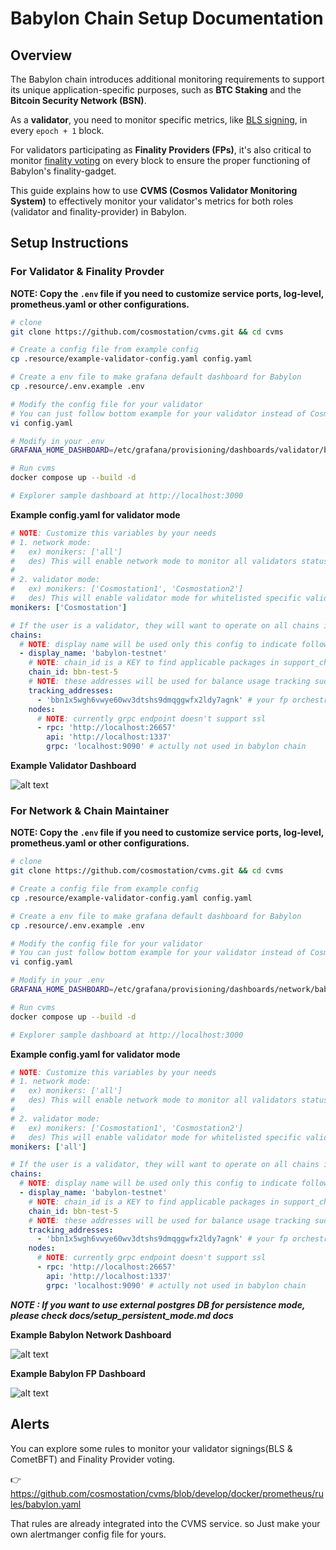 # Babylon Chain Setup Documentation

## Overview

The Babylon chain introduces additional monitoring requirements to support its unique application-specific purposes, such as **BTC Staking** and the **Bitcoin Security Network (BSN)**.

As a **validator**, you need to monitor specific metrics, like [BLS signing](https://github.com/babylonlabs-io/babylon/blob/main/x/checkpointing/README.md), in every `epoch + 1` block.

For validators participating as **Finality Providers (FPs)**, it's also critical to monitor [finality voting](https://github.com/babylonlabs-io/babylon/blob/main/x/finality/README.md) on every block to ensure the proper functioning of Babylon's finality-gadget.

This guide explains how to use **CVMS (Cosmos Validator Monitoring System)** to effectively monitor your validator's metrics for both roles (validator and finality-provider) in Babylon.

## Setup Instructions

### For Validator & Finality Provder

**NOTE: Copy the `.env` file if you need to customize service ports, log-level, prometheus.yaml or other configurations.**

```bash
# clone
git clone https://github.com/cosmostation/cvms.git && cd cvms

# Create a config file from example config
cp .resource/example-validator-config.yaml config.yaml

# Create a env file to make grafana default dashboard for Babylon
cp .resource/.env.example .env

# Modify the config file for your validator
# You can just follow bottom example for your validator instead of Cosmostation moniker
vi config.yaml

# Modify in your .env
GRAFANA_HOME_DASHBOARD=/etc/grafana/provisioning/dashboards/validator/babylon_validator_fp_dashboard.json

# Run cvms
docker compose up --build -d

# Explorer sample dashboard at http://localhost:3000
```

**Example config.yaml for validator mode**

```yaml
# NOTE: Customize this variables by your needs
# 1. network mode:
#   ex) monikers: ['all']
#   des) This will enable network mode to monitor all validators status in the blockchain network
#
# 2. validator mode:
#   ex) monikers: ['Cosmostation1', 'Cosmostation2']
#   des) This will enable validator mode for whitelisted specific validators
monikers: ['Cosmostation']

# If the user is a validator, they will want to operate on all chains in which they are already participating as a validator in the network.
chains:
  # NOTE: display name will be used only this config to indicate followed arguments to communicate internal team members
  - display_name: 'babylon-testnet'
    # NOTE: chain_id is a KEY to find applicable packages in support_chains list. YOU SHOULD MATCH CORRECT CHAIN ID!
    chain_id: bbn-test-5
    # NOTE: these addresses will be used for balance usage tracking such as validator, broadcaster or something.
    tracking_addresses:
      - 'bbn1x5wgh6vwye60wv3dtshs9dmqggwfx2ldy7agnk' # your fp orchestrator address or validator address to follow your gas balance
    nodes:
      # NOTE: currently grpc endpoint doesn't support ssl
      - rpc: 'http://localhost:26657'
        api: 'http://localhost:1337'
        grpc: 'localhost:9090' # actully not used in babylon chain
```

**Example Validator Dashboard**

![alt text](../.images/babylon-validator-fp-dashboard.png)

### For Network & Chain Maintainer

**NOTE: Copy the `.env` file if you need to customize service ports, log-level, prometheus.yaml or other configurations.**

```bash
# clone
git clone https://github.com/cosmostation/cvms.git && cd cvms

# Create a config file from example config
cp .resource/example-validator-config.yaml config.yaml

# Create a env file to make grafana default dashboard for Babylon
cp .resource/.env.example .env

# Modify the config file for your validator
# You can just follow bottom example for your validator instead of Cosmostation moniker
vi config.yaml

# Modify in your .env
GRAFANA_HOME_DASHBOARD=/etc/grafana/provisioning/dashboards/network/babylon_dashboard.json

# Run cvms
docker compose up --build -d

# Explorer sample dashboard at http://localhost:3000
```

**Example config.yaml for validator mode**

```yaml
# NOTE: Customize this variables by your needs
# 1. network mode:
#   ex) monikers: ['all']
#   des) This will enable network mode to monitor all validators status in the blockchain network
#
# 2. validator mode:
#   ex) monikers: ['Cosmostation1', 'Cosmostation2']
#   des) This will enable validator mode for whitelisted specific validators
monikers: ['all']

# If the user is a validator, they will want to operate on all chains in which they are already participating as a validator in the network.
chains:
  # NOTE: display name will be used only this config to indicate followed arguments to communicate internal team members
  - display_name: 'babylon-testnet'
    # NOTE: chain_id is a KEY to find applicable packages in support_chains list. YOU SHOULD MATCH CORRECT CHAIN ID!
    chain_id: bbn-test-5
    # NOTE: these addresses will be used for balance usage tracking such as validator, broadcaster or something.
    tracking_addresses:
      - 'bbn1x5wgh6vwye60wv3dtshs9dmqggwfx2ldy7agnk' # your fp orchestrator address or validator address to follow your gas balance
    nodes:
      # NOTE: currently grpc endpoint doesn't support ssl
      - rpc: 'http://localhost:26657'
        api: 'http://localhost:1337'
        grpc: 'localhost:9090' # actully not used in babylon chain
```

**_NOTE : If you want to use external postgres DB for persistence mode, please check docs/setup_persistent_mode.md docs_**

**Example Babylon Network Dashboard**

![alt text](../.images/babylon-network-dashboard.png)

**Example Babylon FP Dashboard**

![alt text](../.images/babylon-fp-dashboard.png)

## Alerts

You can explore some rules to monitor your validator signings(BLS & CometBFT) and Finality Provider voting.

👉 https://github.com/cosmostation/cvms/blob/develop/docker/prometheus/rules/babylon.yaml

That rules are already integrated into the CVMS service. so Just make your own alertmanger config file for yours.
